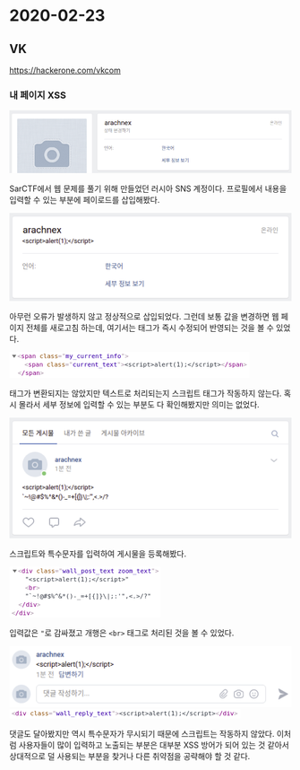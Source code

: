 # 2020-02-23

## VK
https://hackerone.com/vkcom

### 내 페이지 XSS
![](2020-02-24&#32;08-29-56.png)

SarCTF에서 웹 문제를 풀기 위해 만들었던 러시아 SNS 계정이다. 프로필에서 내용을 입력할 수 있는 부분에 페이로드를 삽입해봤다.

![](2020-02-24&#32;08-34-17.png)

아무런 오류가 발생하지 않고 정상적으로 삽입되었다. 그런데 보통 값을 변경하면 웹 페이지 전체를 새로고침 하는데, 여기서는 태그가 즉시 수정되어 반영되는 것을 볼 수 있었다.

![](2020-02-24&#32;08-37-37.png)

태그가 변환되지는 않았지만 텍스트로 처리되는지 스크립트 태그가 작동하지 않는다. 혹시 몰라서 세부 정보에 입력할 수 있는 부분도 다 확인해봤지만 의미는 없었다.

![](2020-02-24&#32;08-44-46.png)

스크립트와 특수문자를 입력하여 게시물을 등록해봤다.

![](2020-02-24&#32;08-45-49.png)

입력값은 `"`로 감싸졌고 개행은 `<br>` 태그로 처리된 것을 볼 수 있었다.

![](2020-02-24&#32;08-50-36.png)
![](2020-02-24&#32;08-51-16.png)

댓글도 달아봤지만 역시 특수문자가 무시되기 때문에 스크립트는 작동하지 않았다. 이처럼 사용자들이 많이 입력하고 노출되는 부분은 대부분 XSS 방어가 되어 있는 것 같아서 상대적으로 덜 사용되는 부분을 찾거나 다른 취약점을 공략해야 할 것 같다.